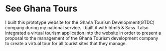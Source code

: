 # See Ghana Tours
 I built this prototype website for the Ghana Tourism Development(GTDC) company during my national service. I built it with html5 & Sass. I also integrated a virtual tourism application into the website in order to present a proposal to the management of the Ghana Tourism development company to create a virtual tour for all tourist sites that they manage.
